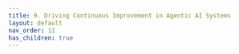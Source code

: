 ```yaml
---
title: 9. Driving Continuous Improvement in Agentic AI Systems
layout: default
nav_order: 11
has_children: true
---
```

